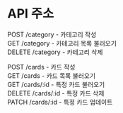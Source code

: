 # API 주소

POST /category - 카테고리 작성  
GET /category - 카테고리 목록 불러오기  
DELETE /category - 카테고리 삭제  

POST /cards - 카드 작성  
GET /cards - 카드 목록 불러오기  
GET /cards/:id - 특정 카드 불러오기  
DELETE /cards/:id - 특정 카드 삭제  
PATCH /cards/:id - 특정 카드 업데이트  